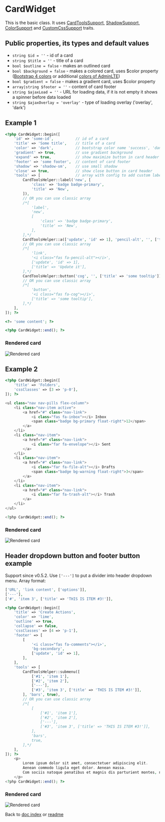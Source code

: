 # CardWidget

This is the basic class. It uses [CardToolsSupport](CardToolsSupportTrait.md), [ShadowSupport](ShadowSupportTrait.md), [ColorSupport](ColorSupportTrait.md) and [CustomCssSupport](CustomCssSupportTrait.md) traits.

## Public properties, its types and default values

- `string $id = ''` - id of a card
- `string $title = ''` - title of a card
- `bool $outline = false` - makes an outlined card
- `bool $background = false` - makes a colored card, uses $color property ([Bootstrap 4 colors](https://getbootstrap.com/docs/4.6/utilities/colors/) or additional [colors of AdminLTE](https://adminlte.io/docs/3.1//layout.html))
- `bool $gradient = false` - makes a gradient card, uses $color property
- `array|string $footer = ''` - content of card footer
- `string $ajaxLoad = ''` - URL for loading data, if it is not empty it shows a spinner before data loaded
- `string $ajaxOverlay = 'overlay'` - type of loading overlay ('overlay', 'dark')

## Example 1

```php
<?php CardWidget::begin([
    'id' => 'some-id',          // id of a card
	'title' => 'Some title',    // title of a card
	'color' => 'dark',          // bootstrap color name 'success', 'danger' еtс.
	'gradient' => true,         // use gradient background
	'expand' => true,           // show maximize button in card header
	'footer' => 'some footer',  // content of card footer
	'shadow' => 'shadow-sm',    // use small shadow
	'close' => true,            // show close button in card header
	'tools' => [                // array with config to add custom labels, buttons or links
		CardToolsHelper::label('new', [
			'class' => 'badge badge-primary',
			'title' => 'New',
		]),
		// OR you can use classic array
		/*[
			'label',
			'new',
			[
				'class' => 'badge badge-primary',
				'title' => 'New',
			],
		],*/
		CardToolsHelper::a(['update', 'id' => 1], 'pencil-alt', '', ['title' => 'Update it']),
		// OR you can use classic array
		/*[
			'link',
			'<i class="fas fa-pencil-alt"></i>',
			['update', 'id' => 1],
			['title' => 'Update it'],
		],*/
		CardToolsHelper::button('cog', '', ['title' => 'some tooltip']),
		// OR you can use classic array
		/*[
			'button',
			'<i class="fas fa-cog"></i>',
			['title' => 'some tooltip'],
		],*/
	],
]); ?>

<?= 'some content'; ?>

<?php CardWidget::end(); ?>
```

### Rendered card

![Rendered card](http://pics.code-notes.pro/card_example.png "Rendered card")

## Example 2

```php
<?php CardWidget::begin([
	'title' => 'Folders',
	'cssClasses' => [3 => 'p-0'],
]); ?>

<ul class="nav nav-pills flex-column">
	<li class="nav-item active">
		<a href="#" class="nav-link">
			<i class="fas fa-inbox"></i> Inbox
			<span class="badge bg-primary float-right">12</span>
		</a>
	</li>
	<li class="nav-item">
		<a href="#" class="nav-link">
			<i class="far fa-envelope"></i> Sent
		</a>
	</li>
	<li class="nav-item">
		<a href="#" class="nav-link">
			<i class="far fa-file-alt"></i> Drafts
			<span class="badge bg-warning float-right">3</span>
		</a>
	</li>
	<li class="nav-item">
		<a href="#" class="nav-link">
			<i class="far fa-trash-alt"></i> Trash
		</a>
	</li>
</ul>

<?php CardWidget::end(); ?>
```

### Rendered card

![Rendered card](http://pics.code-notes.pro/card_example2.png "Rendered card")

## Header dropdown button and footer button example

Support since v0.5.2. Use `['---']` to put a divider into header dropdown menu. Array format:

```php
['URL', 'link content', ['options']],
['---'],
['#', 'item 3', ['title' => 'THIS IS ITEM #3!']],
```

```php
<?php CardWidget::begin([
	'title' => 'Create Actions',
	'color' => 'lime',
	'outline' => true,
	'collapse' => false,
	'cssClasses' => [4 => 'p-1'],
	'footer' => [
		[
			'<i class="fas fa-comments"></i>',
			'bg-secondary',
			['update', 'id' => 1],
		],
	],
	'tools' => [
		CardToolsHelper::submenu([
			['#1', 'item 1'],
			['#2', 'item 2'],
			['---'],
			['#3', 'item 3', ['title' => 'THIS IS ITEM #3!']],
		], 'bars', true),
		// OR you can use classic array
		/*[
			[
				['#1', 'item 1'],
				['#2', 'item 2'],
				['---'],
				['#3', 'item 3', ['title' => 'THIS IS ITEM #3!']],
			],
			'bars',
			true,
		],*/
	],
]); ?>
	<p>
		Lorem ipsum dolor sit amet, consectetuer adipiscing elit.
		Aenean commodo ligula eget dolor. Aenean massa.
		Com sociis natoque penatibus et magnis dis parturient montes, nascetur ridiculus mus.
	</p>
<?php CardWidget::end(); ?>
```

### Rendered card

![Rendered card](http://pics.code-notes.pro/dropdown_example.png "Rendered card")

Back to [doc index](index.md) or [readme](../README.md)
